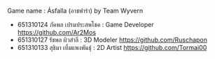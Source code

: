 Game name : Ásfalla (อาชฟาร่า) by Team Wyvern
- 651310124 ภัคพล เปรมประสพโชค : Game Developer https://github.com/Ar2Mos
- 651310127 รัชพล ผิวสำลี : 3D Modeler https://github.com/Ruschapon
- 651310133 สุธิมา เทิ้มแพงพันธ์ุ : 2D Artist https://github.com/Tormai00
